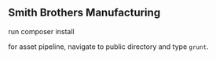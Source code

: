## Smith Brothers Manufacturing


run composer install

for asset pipeline, navigate to public directory and type `grunt`. 


